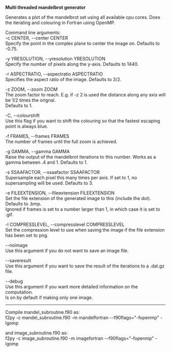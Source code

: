 **Multi threaded mandelbrot generator**

Generates a plot of the mandelbrot set using all available cpu cores. Does the iterating and colouring in Fortran using OpenMP.

Command line arguments:  
-c CENTER, --center CENTER  
    Specify the point in the complex plane to center the image on. Defaults to -0.75.

-y YRESOLUTION, --yresolution YRESOLUTION  
    Specify the number of pixels along the y-axis. Defaults to 1440.

-r ASPECTRATIO, --aspectratio ASPECTRATIO  
    Specifies the aspect ratio of the image. Defaults to 3/2.

-z ZOOM, --zoom ZOOM  
    The zoom factor to reach. E.g. if -z 2 is used the distance along any axis will be 1/2 times the orignal.  
    Defaults to 1.

-C, --colourshift  
    Use this flag if you want to shift the colouring so that the fastest escaping point is always blue.

-f FRAMES, --frames FRAMES  
    The number of frames until the full zoom is achieved.

-g GAMMA, --gamma GAMMA  
    Raise the output of the mandelbrot iterations to this number. Works as a gamma between .4 and 1. Defaults to 1.

-s SSAAFACTOR, --ssaafactor SSAAFACTOR  
    Supersample each pixel this many times per axis. If set to 1, no supersampling will be used. Defaults to 3.

-e FILEEXTENSION, --fileextension FILEEXTENSION  
    Set the file extension of the generated image to this (include the dot). Defaults to .bmp.  
    Ignored if frames is set to a number larger than 1, in which case it is set to .gif.

-l COMPRESSLEVEL, --compresslevel COMPRESSLEVEL  
    Set the compression level to use when saving the image if the file extension has been set to png.

--noimage  
    Use this argument if you do not want to save an image file.

--saveresult  
    Use this argument if you want to save the result of the iterations to a .dat.gz file.

--debug  
    Use this argument if you want more detailed information on the computation.  
    Is on by default if making only one image.

---

Compile mandel_subroutine.f90 as:  
f2py -c mandel_subroutine.f90 -m mandelfortran --f90flags="-fopenmp" -lgomp

and image_subroutine.f90 as:  
f2py -c image_subroutine.f90 -m imagefortran --f90flags="-fopenmp" -lgomp
